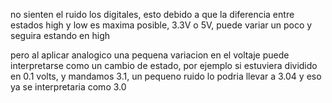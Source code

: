 no sienten el ruido los digitales,
esto debido a que la diferencia entre estados high y low es maxima posible, 3.3V o 5V, puede variar un poco y seguira estando en high

pero al aplicar analogico una pequena variacion en el voltaje puede interpretarse como un cambio de estado, por ejemplo si estuviera dividido en 0.1 volts, y mandamos 3.1, un pequeno ruido lo podria llevar a 3.04 y eso ya se interpretaria como 3.0